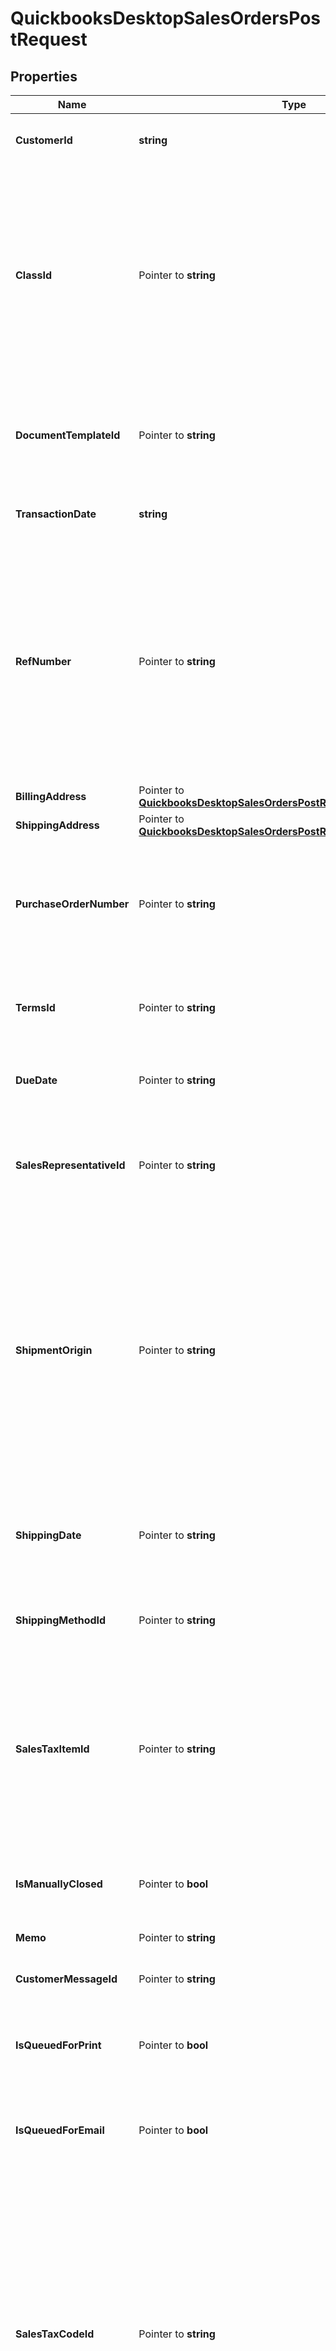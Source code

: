 # QuickbooksDesktopSalesOrdersPostRequest

## Properties

Name | Type | Description | Notes
------------ | ------------- | ------------- | -------------
**CustomerId** | **string** | The customer or customer-job associated with this sales order. | 
**ClassId** | Pointer to **string** | The sales order&#39;s class. Classes can be used to categorize objects into meaningful segments, such as department, location, or type of work. In QuickBooks, class tracking is off by default. A class defined here is automatically used in this sales order&#39;s line items unless overridden at the line item level. | [optional] 
**DocumentTemplateId** | Pointer to **string** | The predefined template in QuickBooks that determines the layout and formatting for this sales order when printed or displayed. | [optional] 
**TransactionDate** | **string** | The date of this sales order, in ISO 8601 format (YYYY-MM-DD). | 
**RefNumber** | Pointer to **string** | The case-sensitive user-defined reference number for this sales order, which can be used to identify the transaction in QuickBooks. This value is not required to be unique and can be arbitrarily changed by the QuickBooks user. When left blank in this create request, this field will be left blank in QuickBooks (i.e., it does *not* auto-increment). | [optional] 
**BillingAddress** | Pointer to [**QuickbooksDesktopSalesOrdersPostRequestBillingAddress**](QuickbooksDesktopSalesOrdersPostRequestBillingAddress.md) |  | [optional] 
**ShippingAddress** | Pointer to [**QuickbooksDesktopSalesOrdersPostRequestShippingAddress**](QuickbooksDesktopSalesOrdersPostRequestShippingAddress.md) |  | [optional] 
**PurchaseOrderNumber** | Pointer to **string** | The customer&#39;s Purchase Order (PO) number associated with this sales order. This field is often used to cross-reference the sales order with the customer&#39;s purchasing system. | [optional] 
**TermsId** | Pointer to **string** | The sales order&#39;s payment terms, defining when payment is due and any applicable discounts. | [optional] 
**DueDate** | Pointer to **string** | The date by which this sales order must be paid, in ISO 8601 format (YYYY-MM-DD). | [optional] 
**SalesRepresentativeId** | Pointer to **string** | The sales order&#39;s sales representative. Sales representatives can be employees, vendors, or other names in QuickBooks. | [optional] 
**ShipmentOrigin** | Pointer to **string** | The origin location from where the product associated with this sales order is shipped. This is the point at which ownership and liability for goods transfer from seller to buyer. Internally, QuickBooks uses the term \&quot;FOB\&quot; for this field, which stands for \&quot;freight on board\&quot;. This field is informational and has no accounting implications. | [optional] 
**ShippingDate** | Pointer to **string** | The date when the products or services for this sales order were shipped or are expected to be shipped, in ISO 8601 format (YYYY-MM-DD). | [optional] 
**ShippingMethodId** | Pointer to **string** | The shipping method used for this sales order, such as standard mail or overnight delivery. | [optional] 
**SalesTaxItemId** | Pointer to **string** | The sales-tax item used to calculate the actual tax amount for this sales order&#39;s transactions by applying a specific tax rate collected for a single tax agency. Unlike &#x60;salesTaxCode&#x60;, which only indicates general taxability, this field drives the actual tax calculation and reporting. | [optional] 
**IsManuallyClosed** | Pointer to **bool** | Indicates whether this sales order has been manually marked as closed, even if it has not been invoiced. | [optional] [default to false]
**Memo** | Pointer to **string** | A memo or note for this sales order. | [optional] 
**CustomerMessageId** | Pointer to **string** | The message to display to the customer on the sales order. | [optional] 
**IsQueuedForPrint** | Pointer to **bool** | Indicates whether this sales order is included in the queue of documents for QuickBooks to print. | [optional] 
**IsQueuedForEmail** | Pointer to **bool** | Indicates whether this sales order is included in the queue of documents for QuickBooks to email to the customer. | [optional] 
**SalesTaxCodeId** | Pointer to **string** | The sales-tax code for this sales order, determining whether it is taxable or non-taxable. This can be overridden at the transaction-line level.  Default codes include \&quot;Non\&quot; (non-taxable) and \&quot;Tax\&quot; (taxable), but custom codes can also be created in QuickBooks. If QuickBooks is not set up to charge sales tax (via the \&quot;Do You Charge Sales Tax?\&quot; preference), it will assign the default non-taxable code to all sales. | [optional] 
**OtherCustomField** | Pointer to **string** | A built-in custom field for additional information specific to this sales order. Unlike the user-defined fields in the &#x60;customFields&#x60; array, this is a standard QuickBooks field that exists for all sales orders for convenience. Developers often use this field for tracking information that doesn&#39;t fit into other standard QuickBooks fields. Unlike &#x60;otherCustomField1&#x60; and &#x60;otherCustomField2&#x60;, which are line item fields, this exists at the transaction level. Hidden by default in the QuickBooks UI. | [optional] 
**ExchangeRate** | Pointer to **float32** | The market exchange rate between this sales order&#39;s currency and the home currency in QuickBooks at the time of this transaction. Represented as a decimal value (e.g., 1.2345 for 1 EUR &#x3D; 1.2345 USD if USD is the home currency). | [optional] 
**ExternalId** | Pointer to **string** | A globally unique identifier (GUID) you, the developer, can provide for tracking this object in your external system. This field is immutable and can only be set during object creation.  **IMPORTANT**: This field must be formatted as a valid GUID; otherwise, QuickBooks will return an error. | [optional] 
**Lines** | Pointer to [**[]QuickbooksDesktopSalesOrdersPostRequestLinesInner**](QuickbooksDesktopSalesOrdersPostRequestLinesInner.md) | The sales order&#39;s line items, each representing a single product or service ordered.  **IMPORTANT**: You must specify &#x60;lines&#x60;, &#x60;lineGroups&#x60;, or both when creating a sales order. | [optional] 
**LineGroups** | Pointer to [**[]QuickbooksDesktopSalesOrdersPostRequestLineGroupsInner**](QuickbooksDesktopSalesOrdersPostRequestLineGroupsInner.md) | The sales order&#39;s line item groups, each representing a predefined set of related items.  **IMPORTANT**: You must specify &#x60;lines&#x60;, &#x60;lineGroups&#x60;, or both when creating a sales order. | [optional] 
**SalesChannelName** | Pointer to **string** | The type of the sales channel for this sales order. | [optional] 
**SalesStoreName** | Pointer to **string** | The name of the sales store for this sales order. | [optional] 
**SalesStoreType** | Pointer to **string** | The type of the sales store for this sales order. | [optional] 

## Methods

### NewQuickbooksDesktopSalesOrdersPostRequest

`func NewQuickbooksDesktopSalesOrdersPostRequest(customerId string, transactionDate string, ) *QuickbooksDesktopSalesOrdersPostRequest`

NewQuickbooksDesktopSalesOrdersPostRequest instantiates a new QuickbooksDesktopSalesOrdersPostRequest object
This constructor will assign default values to properties that have it defined,
and makes sure properties required by API are set, but the set of arguments
will change when the set of required properties is changed

### NewQuickbooksDesktopSalesOrdersPostRequestWithDefaults

`func NewQuickbooksDesktopSalesOrdersPostRequestWithDefaults() *QuickbooksDesktopSalesOrdersPostRequest`

NewQuickbooksDesktopSalesOrdersPostRequestWithDefaults instantiates a new QuickbooksDesktopSalesOrdersPostRequest object
This constructor will only assign default values to properties that have it defined,
but it doesn't guarantee that properties required by API are set

### GetCustomerId

`func (o *QuickbooksDesktopSalesOrdersPostRequest) GetCustomerId() string`

GetCustomerId returns the CustomerId field if non-nil, zero value otherwise.

### GetCustomerIdOk

`func (o *QuickbooksDesktopSalesOrdersPostRequest) GetCustomerIdOk() (*string, bool)`

GetCustomerIdOk returns a tuple with the CustomerId field if it's non-nil, zero value otherwise
and a boolean to check if the value has been set.

### SetCustomerId

`func (o *QuickbooksDesktopSalesOrdersPostRequest) SetCustomerId(v string)`

SetCustomerId sets CustomerId field to given value.


### GetClassId

`func (o *QuickbooksDesktopSalesOrdersPostRequest) GetClassId() string`

GetClassId returns the ClassId field if non-nil, zero value otherwise.

### GetClassIdOk

`func (o *QuickbooksDesktopSalesOrdersPostRequest) GetClassIdOk() (*string, bool)`

GetClassIdOk returns a tuple with the ClassId field if it's non-nil, zero value otherwise
and a boolean to check if the value has been set.

### SetClassId

`func (o *QuickbooksDesktopSalesOrdersPostRequest) SetClassId(v string)`

SetClassId sets ClassId field to given value.

### HasClassId

`func (o *QuickbooksDesktopSalesOrdersPostRequest) HasClassId() bool`

HasClassId returns a boolean if a field has been set.

### GetDocumentTemplateId

`func (o *QuickbooksDesktopSalesOrdersPostRequest) GetDocumentTemplateId() string`

GetDocumentTemplateId returns the DocumentTemplateId field if non-nil, zero value otherwise.

### GetDocumentTemplateIdOk

`func (o *QuickbooksDesktopSalesOrdersPostRequest) GetDocumentTemplateIdOk() (*string, bool)`

GetDocumentTemplateIdOk returns a tuple with the DocumentTemplateId field if it's non-nil, zero value otherwise
and a boolean to check if the value has been set.

### SetDocumentTemplateId

`func (o *QuickbooksDesktopSalesOrdersPostRequest) SetDocumentTemplateId(v string)`

SetDocumentTemplateId sets DocumentTemplateId field to given value.

### HasDocumentTemplateId

`func (o *QuickbooksDesktopSalesOrdersPostRequest) HasDocumentTemplateId() bool`

HasDocumentTemplateId returns a boolean if a field has been set.

### GetTransactionDate

`func (o *QuickbooksDesktopSalesOrdersPostRequest) GetTransactionDate() string`

GetTransactionDate returns the TransactionDate field if non-nil, zero value otherwise.

### GetTransactionDateOk

`func (o *QuickbooksDesktopSalesOrdersPostRequest) GetTransactionDateOk() (*string, bool)`

GetTransactionDateOk returns a tuple with the TransactionDate field if it's non-nil, zero value otherwise
and a boolean to check if the value has been set.

### SetTransactionDate

`func (o *QuickbooksDesktopSalesOrdersPostRequest) SetTransactionDate(v string)`

SetTransactionDate sets TransactionDate field to given value.


### GetRefNumber

`func (o *QuickbooksDesktopSalesOrdersPostRequest) GetRefNumber() string`

GetRefNumber returns the RefNumber field if non-nil, zero value otherwise.

### GetRefNumberOk

`func (o *QuickbooksDesktopSalesOrdersPostRequest) GetRefNumberOk() (*string, bool)`

GetRefNumberOk returns a tuple with the RefNumber field if it's non-nil, zero value otherwise
and a boolean to check if the value has been set.

### SetRefNumber

`func (o *QuickbooksDesktopSalesOrdersPostRequest) SetRefNumber(v string)`

SetRefNumber sets RefNumber field to given value.

### HasRefNumber

`func (o *QuickbooksDesktopSalesOrdersPostRequest) HasRefNumber() bool`

HasRefNumber returns a boolean if a field has been set.

### GetBillingAddress

`func (o *QuickbooksDesktopSalesOrdersPostRequest) GetBillingAddress() QuickbooksDesktopSalesOrdersPostRequestBillingAddress`

GetBillingAddress returns the BillingAddress field if non-nil, zero value otherwise.

### GetBillingAddressOk

`func (o *QuickbooksDesktopSalesOrdersPostRequest) GetBillingAddressOk() (*QuickbooksDesktopSalesOrdersPostRequestBillingAddress, bool)`

GetBillingAddressOk returns a tuple with the BillingAddress field if it's non-nil, zero value otherwise
and a boolean to check if the value has been set.

### SetBillingAddress

`func (o *QuickbooksDesktopSalesOrdersPostRequest) SetBillingAddress(v QuickbooksDesktopSalesOrdersPostRequestBillingAddress)`

SetBillingAddress sets BillingAddress field to given value.

### HasBillingAddress

`func (o *QuickbooksDesktopSalesOrdersPostRequest) HasBillingAddress() bool`

HasBillingAddress returns a boolean if a field has been set.

### GetShippingAddress

`func (o *QuickbooksDesktopSalesOrdersPostRequest) GetShippingAddress() QuickbooksDesktopSalesOrdersPostRequestShippingAddress`

GetShippingAddress returns the ShippingAddress field if non-nil, zero value otherwise.

### GetShippingAddressOk

`func (o *QuickbooksDesktopSalesOrdersPostRequest) GetShippingAddressOk() (*QuickbooksDesktopSalesOrdersPostRequestShippingAddress, bool)`

GetShippingAddressOk returns a tuple with the ShippingAddress field if it's non-nil, zero value otherwise
and a boolean to check if the value has been set.

### SetShippingAddress

`func (o *QuickbooksDesktopSalesOrdersPostRequest) SetShippingAddress(v QuickbooksDesktopSalesOrdersPostRequestShippingAddress)`

SetShippingAddress sets ShippingAddress field to given value.

### HasShippingAddress

`func (o *QuickbooksDesktopSalesOrdersPostRequest) HasShippingAddress() bool`

HasShippingAddress returns a boolean if a field has been set.

### GetPurchaseOrderNumber

`func (o *QuickbooksDesktopSalesOrdersPostRequest) GetPurchaseOrderNumber() string`

GetPurchaseOrderNumber returns the PurchaseOrderNumber field if non-nil, zero value otherwise.

### GetPurchaseOrderNumberOk

`func (o *QuickbooksDesktopSalesOrdersPostRequest) GetPurchaseOrderNumberOk() (*string, bool)`

GetPurchaseOrderNumberOk returns a tuple with the PurchaseOrderNumber field if it's non-nil, zero value otherwise
and a boolean to check if the value has been set.

### SetPurchaseOrderNumber

`func (o *QuickbooksDesktopSalesOrdersPostRequest) SetPurchaseOrderNumber(v string)`

SetPurchaseOrderNumber sets PurchaseOrderNumber field to given value.

### HasPurchaseOrderNumber

`func (o *QuickbooksDesktopSalesOrdersPostRequest) HasPurchaseOrderNumber() bool`

HasPurchaseOrderNumber returns a boolean if a field has been set.

### GetTermsId

`func (o *QuickbooksDesktopSalesOrdersPostRequest) GetTermsId() string`

GetTermsId returns the TermsId field if non-nil, zero value otherwise.

### GetTermsIdOk

`func (o *QuickbooksDesktopSalesOrdersPostRequest) GetTermsIdOk() (*string, bool)`

GetTermsIdOk returns a tuple with the TermsId field if it's non-nil, zero value otherwise
and a boolean to check if the value has been set.

### SetTermsId

`func (o *QuickbooksDesktopSalesOrdersPostRequest) SetTermsId(v string)`

SetTermsId sets TermsId field to given value.

### HasTermsId

`func (o *QuickbooksDesktopSalesOrdersPostRequest) HasTermsId() bool`

HasTermsId returns a boolean if a field has been set.

### GetDueDate

`func (o *QuickbooksDesktopSalesOrdersPostRequest) GetDueDate() string`

GetDueDate returns the DueDate field if non-nil, zero value otherwise.

### GetDueDateOk

`func (o *QuickbooksDesktopSalesOrdersPostRequest) GetDueDateOk() (*string, bool)`

GetDueDateOk returns a tuple with the DueDate field if it's non-nil, zero value otherwise
and a boolean to check if the value has been set.

### SetDueDate

`func (o *QuickbooksDesktopSalesOrdersPostRequest) SetDueDate(v string)`

SetDueDate sets DueDate field to given value.

### HasDueDate

`func (o *QuickbooksDesktopSalesOrdersPostRequest) HasDueDate() bool`

HasDueDate returns a boolean if a field has been set.

### GetSalesRepresentativeId

`func (o *QuickbooksDesktopSalesOrdersPostRequest) GetSalesRepresentativeId() string`

GetSalesRepresentativeId returns the SalesRepresentativeId field if non-nil, zero value otherwise.

### GetSalesRepresentativeIdOk

`func (o *QuickbooksDesktopSalesOrdersPostRequest) GetSalesRepresentativeIdOk() (*string, bool)`

GetSalesRepresentativeIdOk returns a tuple with the SalesRepresentativeId field if it's non-nil, zero value otherwise
and a boolean to check if the value has been set.

### SetSalesRepresentativeId

`func (o *QuickbooksDesktopSalesOrdersPostRequest) SetSalesRepresentativeId(v string)`

SetSalesRepresentativeId sets SalesRepresentativeId field to given value.

### HasSalesRepresentativeId

`func (o *QuickbooksDesktopSalesOrdersPostRequest) HasSalesRepresentativeId() bool`

HasSalesRepresentativeId returns a boolean if a field has been set.

### GetShipmentOrigin

`func (o *QuickbooksDesktopSalesOrdersPostRequest) GetShipmentOrigin() string`

GetShipmentOrigin returns the ShipmentOrigin field if non-nil, zero value otherwise.

### GetShipmentOriginOk

`func (o *QuickbooksDesktopSalesOrdersPostRequest) GetShipmentOriginOk() (*string, bool)`

GetShipmentOriginOk returns a tuple with the ShipmentOrigin field if it's non-nil, zero value otherwise
and a boolean to check if the value has been set.

### SetShipmentOrigin

`func (o *QuickbooksDesktopSalesOrdersPostRequest) SetShipmentOrigin(v string)`

SetShipmentOrigin sets ShipmentOrigin field to given value.

### HasShipmentOrigin

`func (o *QuickbooksDesktopSalesOrdersPostRequest) HasShipmentOrigin() bool`

HasShipmentOrigin returns a boolean if a field has been set.

### GetShippingDate

`func (o *QuickbooksDesktopSalesOrdersPostRequest) GetShippingDate() string`

GetShippingDate returns the ShippingDate field if non-nil, zero value otherwise.

### GetShippingDateOk

`func (o *QuickbooksDesktopSalesOrdersPostRequest) GetShippingDateOk() (*string, bool)`

GetShippingDateOk returns a tuple with the ShippingDate field if it's non-nil, zero value otherwise
and a boolean to check if the value has been set.

### SetShippingDate

`func (o *QuickbooksDesktopSalesOrdersPostRequest) SetShippingDate(v string)`

SetShippingDate sets ShippingDate field to given value.

### HasShippingDate

`func (o *QuickbooksDesktopSalesOrdersPostRequest) HasShippingDate() bool`

HasShippingDate returns a boolean if a field has been set.

### GetShippingMethodId

`func (o *QuickbooksDesktopSalesOrdersPostRequest) GetShippingMethodId() string`

GetShippingMethodId returns the ShippingMethodId field if non-nil, zero value otherwise.

### GetShippingMethodIdOk

`func (o *QuickbooksDesktopSalesOrdersPostRequest) GetShippingMethodIdOk() (*string, bool)`

GetShippingMethodIdOk returns a tuple with the ShippingMethodId field if it's non-nil, zero value otherwise
and a boolean to check if the value has been set.

### SetShippingMethodId

`func (o *QuickbooksDesktopSalesOrdersPostRequest) SetShippingMethodId(v string)`

SetShippingMethodId sets ShippingMethodId field to given value.

### HasShippingMethodId

`func (o *QuickbooksDesktopSalesOrdersPostRequest) HasShippingMethodId() bool`

HasShippingMethodId returns a boolean if a field has been set.

### GetSalesTaxItemId

`func (o *QuickbooksDesktopSalesOrdersPostRequest) GetSalesTaxItemId() string`

GetSalesTaxItemId returns the SalesTaxItemId field if non-nil, zero value otherwise.

### GetSalesTaxItemIdOk

`func (o *QuickbooksDesktopSalesOrdersPostRequest) GetSalesTaxItemIdOk() (*string, bool)`

GetSalesTaxItemIdOk returns a tuple with the SalesTaxItemId field if it's non-nil, zero value otherwise
and a boolean to check if the value has been set.

### SetSalesTaxItemId

`func (o *QuickbooksDesktopSalesOrdersPostRequest) SetSalesTaxItemId(v string)`

SetSalesTaxItemId sets SalesTaxItemId field to given value.

### HasSalesTaxItemId

`func (o *QuickbooksDesktopSalesOrdersPostRequest) HasSalesTaxItemId() bool`

HasSalesTaxItemId returns a boolean if a field has been set.

### GetIsManuallyClosed

`func (o *QuickbooksDesktopSalesOrdersPostRequest) GetIsManuallyClosed() bool`

GetIsManuallyClosed returns the IsManuallyClosed field if non-nil, zero value otherwise.

### GetIsManuallyClosedOk

`func (o *QuickbooksDesktopSalesOrdersPostRequest) GetIsManuallyClosedOk() (*bool, bool)`

GetIsManuallyClosedOk returns a tuple with the IsManuallyClosed field if it's non-nil, zero value otherwise
and a boolean to check if the value has been set.

### SetIsManuallyClosed

`func (o *QuickbooksDesktopSalesOrdersPostRequest) SetIsManuallyClosed(v bool)`

SetIsManuallyClosed sets IsManuallyClosed field to given value.

### HasIsManuallyClosed

`func (o *QuickbooksDesktopSalesOrdersPostRequest) HasIsManuallyClosed() bool`

HasIsManuallyClosed returns a boolean if a field has been set.

### GetMemo

`func (o *QuickbooksDesktopSalesOrdersPostRequest) GetMemo() string`

GetMemo returns the Memo field if non-nil, zero value otherwise.

### GetMemoOk

`func (o *QuickbooksDesktopSalesOrdersPostRequest) GetMemoOk() (*string, bool)`

GetMemoOk returns a tuple with the Memo field if it's non-nil, zero value otherwise
and a boolean to check if the value has been set.

### SetMemo

`func (o *QuickbooksDesktopSalesOrdersPostRequest) SetMemo(v string)`

SetMemo sets Memo field to given value.

### HasMemo

`func (o *QuickbooksDesktopSalesOrdersPostRequest) HasMemo() bool`

HasMemo returns a boolean if a field has been set.

### GetCustomerMessageId

`func (o *QuickbooksDesktopSalesOrdersPostRequest) GetCustomerMessageId() string`

GetCustomerMessageId returns the CustomerMessageId field if non-nil, zero value otherwise.

### GetCustomerMessageIdOk

`func (o *QuickbooksDesktopSalesOrdersPostRequest) GetCustomerMessageIdOk() (*string, bool)`

GetCustomerMessageIdOk returns a tuple with the CustomerMessageId field if it's non-nil, zero value otherwise
and a boolean to check if the value has been set.

### SetCustomerMessageId

`func (o *QuickbooksDesktopSalesOrdersPostRequest) SetCustomerMessageId(v string)`

SetCustomerMessageId sets CustomerMessageId field to given value.

### HasCustomerMessageId

`func (o *QuickbooksDesktopSalesOrdersPostRequest) HasCustomerMessageId() bool`

HasCustomerMessageId returns a boolean if a field has been set.

### GetIsQueuedForPrint

`func (o *QuickbooksDesktopSalesOrdersPostRequest) GetIsQueuedForPrint() bool`

GetIsQueuedForPrint returns the IsQueuedForPrint field if non-nil, zero value otherwise.

### GetIsQueuedForPrintOk

`func (o *QuickbooksDesktopSalesOrdersPostRequest) GetIsQueuedForPrintOk() (*bool, bool)`

GetIsQueuedForPrintOk returns a tuple with the IsQueuedForPrint field if it's non-nil, zero value otherwise
and a boolean to check if the value has been set.

### SetIsQueuedForPrint

`func (o *QuickbooksDesktopSalesOrdersPostRequest) SetIsQueuedForPrint(v bool)`

SetIsQueuedForPrint sets IsQueuedForPrint field to given value.

### HasIsQueuedForPrint

`func (o *QuickbooksDesktopSalesOrdersPostRequest) HasIsQueuedForPrint() bool`

HasIsQueuedForPrint returns a boolean if a field has been set.

### GetIsQueuedForEmail

`func (o *QuickbooksDesktopSalesOrdersPostRequest) GetIsQueuedForEmail() bool`

GetIsQueuedForEmail returns the IsQueuedForEmail field if non-nil, zero value otherwise.

### GetIsQueuedForEmailOk

`func (o *QuickbooksDesktopSalesOrdersPostRequest) GetIsQueuedForEmailOk() (*bool, bool)`

GetIsQueuedForEmailOk returns a tuple with the IsQueuedForEmail field if it's non-nil, zero value otherwise
and a boolean to check if the value has been set.

### SetIsQueuedForEmail

`func (o *QuickbooksDesktopSalesOrdersPostRequest) SetIsQueuedForEmail(v bool)`

SetIsQueuedForEmail sets IsQueuedForEmail field to given value.

### HasIsQueuedForEmail

`func (o *QuickbooksDesktopSalesOrdersPostRequest) HasIsQueuedForEmail() bool`

HasIsQueuedForEmail returns a boolean if a field has been set.

### GetSalesTaxCodeId

`func (o *QuickbooksDesktopSalesOrdersPostRequest) GetSalesTaxCodeId() string`

GetSalesTaxCodeId returns the SalesTaxCodeId field if non-nil, zero value otherwise.

### GetSalesTaxCodeIdOk

`func (o *QuickbooksDesktopSalesOrdersPostRequest) GetSalesTaxCodeIdOk() (*string, bool)`

GetSalesTaxCodeIdOk returns a tuple with the SalesTaxCodeId field if it's non-nil, zero value otherwise
and a boolean to check if the value has been set.

### SetSalesTaxCodeId

`func (o *QuickbooksDesktopSalesOrdersPostRequest) SetSalesTaxCodeId(v string)`

SetSalesTaxCodeId sets SalesTaxCodeId field to given value.

### HasSalesTaxCodeId

`func (o *QuickbooksDesktopSalesOrdersPostRequest) HasSalesTaxCodeId() bool`

HasSalesTaxCodeId returns a boolean if a field has been set.

### GetOtherCustomField

`func (o *QuickbooksDesktopSalesOrdersPostRequest) GetOtherCustomField() string`

GetOtherCustomField returns the OtherCustomField field if non-nil, zero value otherwise.

### GetOtherCustomFieldOk

`func (o *QuickbooksDesktopSalesOrdersPostRequest) GetOtherCustomFieldOk() (*string, bool)`

GetOtherCustomFieldOk returns a tuple with the OtherCustomField field if it's non-nil, zero value otherwise
and a boolean to check if the value has been set.

### SetOtherCustomField

`func (o *QuickbooksDesktopSalesOrdersPostRequest) SetOtherCustomField(v string)`

SetOtherCustomField sets OtherCustomField field to given value.

### HasOtherCustomField

`func (o *QuickbooksDesktopSalesOrdersPostRequest) HasOtherCustomField() bool`

HasOtherCustomField returns a boolean if a field has been set.

### GetExchangeRate

`func (o *QuickbooksDesktopSalesOrdersPostRequest) GetExchangeRate() float32`

GetExchangeRate returns the ExchangeRate field if non-nil, zero value otherwise.

### GetExchangeRateOk

`func (o *QuickbooksDesktopSalesOrdersPostRequest) GetExchangeRateOk() (*float32, bool)`

GetExchangeRateOk returns a tuple with the ExchangeRate field if it's non-nil, zero value otherwise
and a boolean to check if the value has been set.

### SetExchangeRate

`func (o *QuickbooksDesktopSalesOrdersPostRequest) SetExchangeRate(v float32)`

SetExchangeRate sets ExchangeRate field to given value.

### HasExchangeRate

`func (o *QuickbooksDesktopSalesOrdersPostRequest) HasExchangeRate() bool`

HasExchangeRate returns a boolean if a field has been set.

### GetExternalId

`func (o *QuickbooksDesktopSalesOrdersPostRequest) GetExternalId() string`

GetExternalId returns the ExternalId field if non-nil, zero value otherwise.

### GetExternalIdOk

`func (o *QuickbooksDesktopSalesOrdersPostRequest) GetExternalIdOk() (*string, bool)`

GetExternalIdOk returns a tuple with the ExternalId field if it's non-nil, zero value otherwise
and a boolean to check if the value has been set.

### SetExternalId

`func (o *QuickbooksDesktopSalesOrdersPostRequest) SetExternalId(v string)`

SetExternalId sets ExternalId field to given value.

### HasExternalId

`func (o *QuickbooksDesktopSalesOrdersPostRequest) HasExternalId() bool`

HasExternalId returns a boolean if a field has been set.

### GetLines

`func (o *QuickbooksDesktopSalesOrdersPostRequest) GetLines() []QuickbooksDesktopSalesOrdersPostRequestLinesInner`

GetLines returns the Lines field if non-nil, zero value otherwise.

### GetLinesOk

`func (o *QuickbooksDesktopSalesOrdersPostRequest) GetLinesOk() (*[]QuickbooksDesktopSalesOrdersPostRequestLinesInner, bool)`

GetLinesOk returns a tuple with the Lines field if it's non-nil, zero value otherwise
and a boolean to check if the value has been set.

### SetLines

`func (o *QuickbooksDesktopSalesOrdersPostRequest) SetLines(v []QuickbooksDesktopSalesOrdersPostRequestLinesInner)`

SetLines sets Lines field to given value.

### HasLines

`func (o *QuickbooksDesktopSalesOrdersPostRequest) HasLines() bool`

HasLines returns a boolean if a field has been set.

### GetLineGroups

`func (o *QuickbooksDesktopSalesOrdersPostRequest) GetLineGroups() []QuickbooksDesktopSalesOrdersPostRequestLineGroupsInner`

GetLineGroups returns the LineGroups field if non-nil, zero value otherwise.

### GetLineGroupsOk

`func (o *QuickbooksDesktopSalesOrdersPostRequest) GetLineGroupsOk() (*[]QuickbooksDesktopSalesOrdersPostRequestLineGroupsInner, bool)`

GetLineGroupsOk returns a tuple with the LineGroups field if it's non-nil, zero value otherwise
and a boolean to check if the value has been set.

### SetLineGroups

`func (o *QuickbooksDesktopSalesOrdersPostRequest) SetLineGroups(v []QuickbooksDesktopSalesOrdersPostRequestLineGroupsInner)`

SetLineGroups sets LineGroups field to given value.

### HasLineGroups

`func (o *QuickbooksDesktopSalesOrdersPostRequest) HasLineGroups() bool`

HasLineGroups returns a boolean if a field has been set.

### GetSalesChannelName

`func (o *QuickbooksDesktopSalesOrdersPostRequest) GetSalesChannelName() string`

GetSalesChannelName returns the SalesChannelName field if non-nil, zero value otherwise.

### GetSalesChannelNameOk

`func (o *QuickbooksDesktopSalesOrdersPostRequest) GetSalesChannelNameOk() (*string, bool)`

GetSalesChannelNameOk returns a tuple with the SalesChannelName field if it's non-nil, zero value otherwise
and a boolean to check if the value has been set.

### SetSalesChannelName

`func (o *QuickbooksDesktopSalesOrdersPostRequest) SetSalesChannelName(v string)`

SetSalesChannelName sets SalesChannelName field to given value.

### HasSalesChannelName

`func (o *QuickbooksDesktopSalesOrdersPostRequest) HasSalesChannelName() bool`

HasSalesChannelName returns a boolean if a field has been set.

### GetSalesStoreName

`func (o *QuickbooksDesktopSalesOrdersPostRequest) GetSalesStoreName() string`

GetSalesStoreName returns the SalesStoreName field if non-nil, zero value otherwise.

### GetSalesStoreNameOk

`func (o *QuickbooksDesktopSalesOrdersPostRequest) GetSalesStoreNameOk() (*string, bool)`

GetSalesStoreNameOk returns a tuple with the SalesStoreName field if it's non-nil, zero value otherwise
and a boolean to check if the value has been set.

### SetSalesStoreName

`func (o *QuickbooksDesktopSalesOrdersPostRequest) SetSalesStoreName(v string)`

SetSalesStoreName sets SalesStoreName field to given value.

### HasSalesStoreName

`func (o *QuickbooksDesktopSalesOrdersPostRequest) HasSalesStoreName() bool`

HasSalesStoreName returns a boolean if a field has been set.

### GetSalesStoreType

`func (o *QuickbooksDesktopSalesOrdersPostRequest) GetSalesStoreType() string`

GetSalesStoreType returns the SalesStoreType field if non-nil, zero value otherwise.

### GetSalesStoreTypeOk

`func (o *QuickbooksDesktopSalesOrdersPostRequest) GetSalesStoreTypeOk() (*string, bool)`

GetSalesStoreTypeOk returns a tuple with the SalesStoreType field if it's non-nil, zero value otherwise
and a boolean to check if the value has been set.

### SetSalesStoreType

`func (o *QuickbooksDesktopSalesOrdersPostRequest) SetSalesStoreType(v string)`

SetSalesStoreType sets SalesStoreType field to given value.

### HasSalesStoreType

`func (o *QuickbooksDesktopSalesOrdersPostRequest) HasSalesStoreType() bool`

HasSalesStoreType returns a boolean if a field has been set.


[[Back to Model list]](../README.md#documentation-for-models) [[Back to API list]](../README.md#documentation-for-api-endpoints) [[Back to README]](../README.md)


